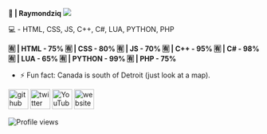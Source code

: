 **👋 | Raymondziq**
![](https://share.creavite.co/c94BzbsnTES46TPc.gif)


💻 - HTML, CSS, JS, C++, C#, LUA, PYTHON, PHP

**🈶 | HTML - 75%
🈶 | CSS - 80%
🈶 | JS - 70%
🈶 | C++ - 95%
🈶 | C# - 98%
🈶 | LUA - 65%
🈶 | PYTHON - 99%
🈶 | PHP - 75%**

- ⚡ Fun fact: Canada is south of Detroit (just look at a map). 


[<img src='https://cdn.jsdelivr.net/npm/simple-icons@3.0.1/icons/github.svg' alt='github' height='40'>](https://github.com/XRaymondPL)  [<img src='https://cdn.jsdelivr.net/npm/simple-icons@3.0.1/icons/twitter.svg' alt='twitter' height='40'>](https://twitter.com/XRaymondPL)  [<img src='https://cdn.jsdelivr.net/npm/simple-icons@3.0.1/icons/youtube.svg' alt='YouTube' height='40'>](https://www.youtube.com/channel/UCvXqOLKhE-U6ufEWyLH7QHA)  [<img src='https://cdn.jsdelivr.net/npm/simple-icons@3.0.1/icons/icloud.svg' alt='website' height='40'>](localhost)  

![Profile views](https://gpvc.arturio.dev/XRaymondPL)  
